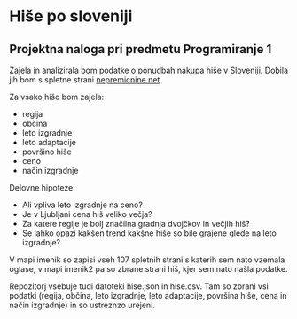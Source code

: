 # Hiše po sloveniji
## Projektna naloga pri predmetu Programiranje 1

Zajela in analizirala bom podatke o ponudbah nakupa hiše v Sloveniji. Dobila jih bom s spletne strani [nepremicnine.net](https://www.nepremicnine.net/oglasi-prodaja/hisa/). 

Za vsako hišo bom zajela:
* regija
* občina
* leto izgradnje 
* leto adaptacije
* površino hiše
* ceno
* način izgradnje

Delovne hipoteze:
* Ali vpliva leto izgradnje na ceno?
* Je v Ljubljani cena hiš veliko večja?
* Za katere regije je bolj značilna gradnja dvojčkov in večjih hiš?
* Se lahko opazi kakšen trend kakšne hiše so bile grajene glede na leto izgradnje?

V mapi imenik so zapisi vseh 107 spletnih strani s katerih sem nato vzemala oglase, v mapi imenik2 pa so zbrane strani hiš, kjer sem nato našla podatke.

Repozitorj vsebuje tudi datoteki hise.json in hise.csv. Tam so zbrani vsi podatki (regija, občina, leto izgradnje, leto adaptacije, površina hiše, cena in način izgradnje) in so ustreznzo urejeni.